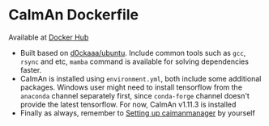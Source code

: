 # CaImAn Dockerfile

Available at [Docker Hub](https://hub.docker.com/repository/docker/d0ckaaa/caiman)

- Built based on [d0ckaaa/ubuntu]([https://mamba.readthedocs.io/en/latest/installation/mamba-installation.html#docker-images](https://hub.docker.com/repository/docker/d0ckaaa/ubuntu)).
Include common tools such as `gcc`, `rsync` and etc, `mamba` command is available for solving dependencies faster.
- CaImAn is installed using `environment.yml`, both include some additional packages.
Windows user might need to install tensorflow from the `anaconda` channel separately first, since `conda-forge` channel doesn't provide the latest tensorflow.
For now, CaImAn v1.11.3 is installed
- Finally as always, remember to [Setting up caimanmanager](https://caiman.readthedocs.io/en/master/Installation.html#setting-up-caimanmanager) by yourself
